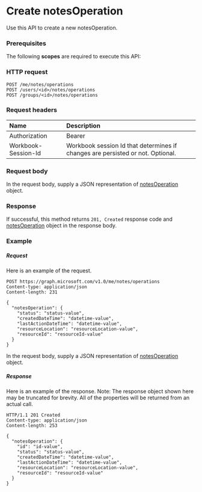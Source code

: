 # Create notesOperation

Use this API to create a new notesOperation.
### Prerequisites
The following **scopes** are required to execute this API: 
### HTTP request
<!-- { "blockType": "ignored" } -->
```http
POST /me/notes/operations
POST /users/<id>/notes/operations
POST /groups/<id>/notes/operations

```
### Request headers
| Name       | Description|
|:---------------|:----------|
| Authorization  | Bearer <code>|
| Workbook-Session-Id  | Workbook session Id that determines if changes are persisted or not. Optional.|

### Request body
In the request body, supply a JSON representation of [notesOperation](../resources/notesoperation.md) object.


### Response
If successful, this method returns `201, Created` response code and [notesOperation](../resources/notesoperation.md) object in the response body.

### Example
##### Request
Here is an example of the request.
<!-- {
  "blockType": "request",
  "name": "create_notesoperation_from_notes"
}-->
```http
POST https://graph.microsoft.com/v1.0/me/notes/operations
Content-type: application/json
Content-length: 231

{
  "notesOperation": {
    "status": "status-value",
    "createdDateTime": "datetime-value",
    "lastActionDateTime": "datetime-value",
    "resourceLocation": "resourceLocation-value",
    "resourceId": "resourceId-value"
  }
}
```
In the request body, supply a JSON representation of [notesOperation](../resources/notesoperation.md) object.
##### Response
Here is an example of the response. Note: The response object shown here may be truncated for brevity. All of the properties will be returned from an actual call.
<!-- {
  "blockType": "response",
  "truncated": true,
  "@odata.type": "microsoft.graph.notesoperation"
} -->
```http
HTTP/1.1 201 Created
Content-type: application/json
Content-length: 253

{
  "notesOperation": {
    "id": "id-value",
    "status": "status-value",
    "createdDateTime": "datetime-value",
    "lastActionDateTime": "datetime-value",
    "resourceLocation": "resourceLocation-value",
    "resourceId": "resourceId-value"
  }
}
```

<!-- uuid: 8fcb5dbc-d5aa-4681-8e31-b001d5168d79
2015-10-25 14:57:30 UTC -->
<!-- {
  "type": "#page.annotation",
  "description": "Create notesOperation",
  "keywords": "",
  "section": "documentation",
  "tocPath": ""
}-->
